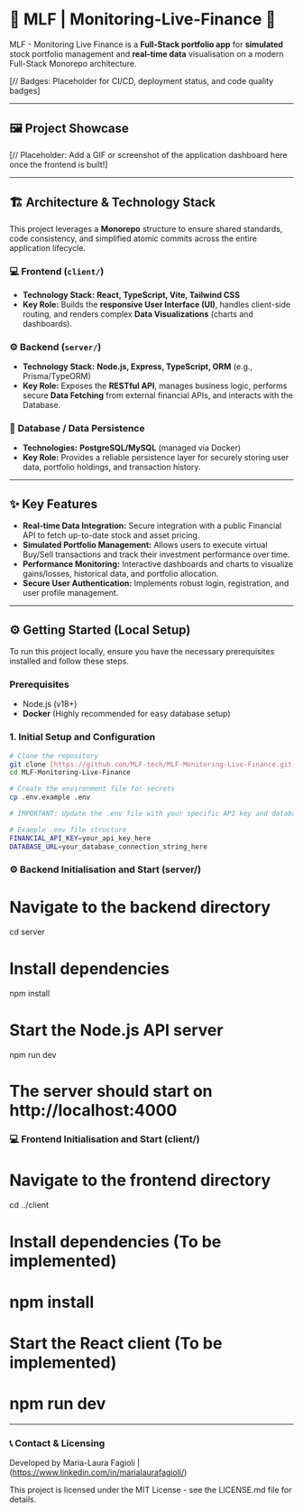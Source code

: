 # 🌟 **MLF** | Monitoring-Live-Finance 🌟

MLF - Monitoring Live Finance is a **Full-Stack portfolio app** for **simulated** stock portfolio management and **real-time data** visualisation on a modern Full-Stack Monorepo architecture.

[// Badges: Placeholder for CI/CD, deployment status, and code quality badges]

---

## 🖼️ Project Showcase

[// Placeholder: Add a GIF or screenshot of the application dashboard here once the frontend is built!]

---

## 🏗️ Architecture & Technology Stack

This project leverages a **Monorepo** structure to ensure shared standards, code consistency, and simplified atomic commits across the entire application lifecycle.

### 💻 Frontend (`client/`)

- **Technology Stack:** **React, TypeScript, Vite, Tailwind CSS**
- **Key Role:** Builds the **responsive User Interface (UI)**, handles client-side routing, and renders complex **Data Visualizations** (charts and dashboards).

### ⚙️ Backend (`server/`)

- **Technology Stack:** **Node.js, Express, TypeScript, ORM** (e.g., Prisma/TypeORM)
- **Key Role:** Exposes the **RESTful API**, manages business logic, performs secure **Data Fetching** from external financial APIs, and interacts with the Database.

### 💾 Database / Data Persistence

- **Technologies:** **PostgreSQL/MySQL** (managed via Docker)
- **Key Role:** Provides a reliable persistence layer for securely storing user data, portfolio holdings, and transaction history.

---

## ✨ Key Features

- **Real-time Data Integration:** Secure integration with a public Financial API to fetch up-to-date stock and asset pricing.
- **Simulated Portfolio Management:** Allows users to execute virtual Buy/Sell transactions and track their investment performance over time.
- **Performance Monitoring:** Interactive dashboards and charts to visualize gains/losses, historical data, and portfolio allocation.
- **Secure User Authentication:** Implements robust login, registration, and user profile management.

---

## ⚙️ Getting Started (Local Setup)

To run this project locally, ensure you have the necessary prerequisites installed and follow these steps.

### Prerequisites

- Node.js (v18+)
- **Docker** (Highly recommended for easy database setup)

### 1. Initial Setup and Configuration

```bash
# Clone the repository
git clone [https://github.com/MLF-tech/MLF-Monitoring-Live-Finance.git](https://github.com/MLF-tech/MLF-Monitoring-Live-Finance.git)
cd MLF-Monitoring-Live-Finance

# Create the environment file for secrets
cp .env.example .env

# IMPORTANT: Update the .env file with your specific API key and database connection string.

# Example .env file structure
FINANCIAL_API_KEY=your_api_key_here
DATABASE_URL=your_database_connection_string_here
```

### ⚙️ Backend Initialisation and Start (server/)

# Navigate to the backend directory

cd server

# Install dependencies

npm install

# Start the Node.js API server

npm run dev

# The server should start on http://localhost:4000

### 💻 Frontend Initialisation and Start (client/)

# Navigate to the frontend directory

cd ../client

# Install dependencies (To be implemented)

# npm install

# Start the React client (To be implemented)

# npm run dev

---

### 📞 Contact & Licensing

Developed by Maria-Laura Fagioli | (https://www.linkedin.com/in/marialaurafagioli/)

This project is licensed under the MIT License - see the LICENSE.md file for details.
